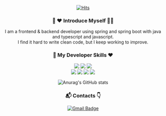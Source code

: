 <div align=center>
  
[![Hits](https://hits.seeyoufarm.com/api/count/incr/badge.svg?url=https%3A%2F%2Fgithub.com%2Fdongyub-lee%2Fhit-counter&count_bg=%2379C83D&title_bg=%23555555&icon=&icon_color=%23E7E7E7&title=hits&edge_flat=false)](https://hits.seeyoufarm.com)



### 🙌 ❤ Introduce Myself 🙇‍♂️ 
I am a frontend & backend developer using spring and spring boot with java and typescript and javascript.  
I find it hard to write clean code, but I keep working to improve.
<br>

### 🤝 My Developer Skills ❤️
![](https://img.shields.io/badge/JAVA-3399FF?style=for-the-badge&logo=java&logoColor=white)
![](https://img.shields.io/badge/TypeScript-FFFFFF?style=for-the-badge&logo=typescript&logoColor=orange)
![](https://img.shields.io/badge/Javascript-FFCC66?style=for-the-badge&logo=javascript&logoColor=white)  
![](https://img.shields.io/badge/Spring-6DB33F?style=for-the-badge&logo=spring&logoColor=white)
![](https://img.shields.io/badge/SpringBoot-5DB13F?style=for-the-badge&logo=springboot&logoColor=white)
![](https://img.shields.io/badge/DOCKER-4459A1?style=for-the-badge&logo=DOCKER&logoColor=white)
![](https://img.shields.io/badge/Kubernetes-326CE5?style=for-the-badge&logo=Kubernetes&logoColor=white)
<br>

![Anurag's GitHub stats](https://github-readme-stats.vercel.app/api?username=dongyub-lee&show_icons=true&theme=radical)  

### :mailbox_with_mail: Contacts 👇
[![Gmail Badge](https://img.shields.io/badge/-Gmail-d14836?style=flat-square&logo=Gmail&logoColor=white&link=mailto:imbecile2222@gmail.com)](mailto:imbecile2222@gmail.com)

</div>
